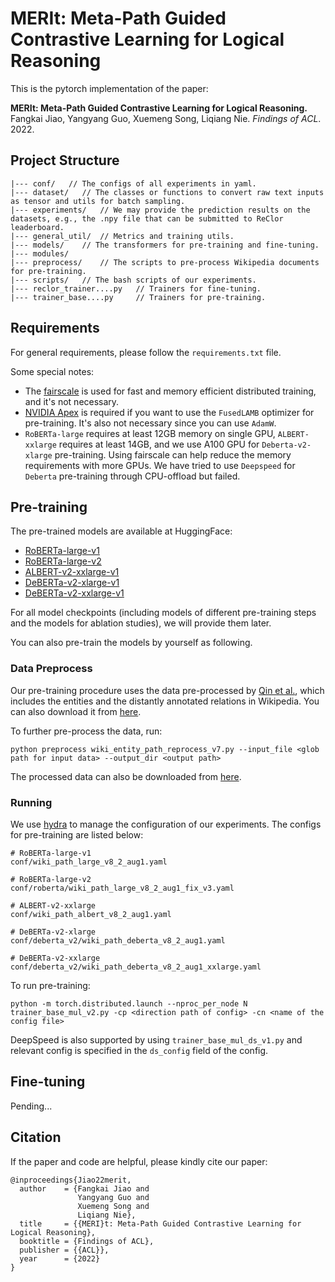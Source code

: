 # MERIt: Meta-Path Guided Contrastive Learning for Logical Reasoning

This is the pytorch implementation of the paper: 

**MERIt: Meta-Path Guided Contrastive Learning for Logical Reasoning.** Fangkai Jiao, Yangyang Guo, Xuemeng Song, Liqiang Nie. _Findings of ACL_. 2022.

## Project Structure

```
|--- conf/   // The configs of all experiments in yaml.
|--- dataset/   // The classes or functions to convert raw text inputs as tensor and utils for batch sampling.
|--- experiments/   // We may provide the prediction results on the datasets, e.g., the .npy file that can be submitted to ReClor leaderboard.
|--- general_util/  // Metrics and training utils.
|--- models/    // The transformers for pre-training and fine-tuning.
|--- modules/
|--- preprocess/    // The scripts to pre-process Wikipedia documents for pre-training.
|--- scripts/   // The bash scripts of our experiments.
|--- reclor_trainer....py   // Trainers for fine-tuning.
|--- trainer_base....py     // Trainers for pre-training.
```

## Requirements

For general requirements, please follow the ``requirements.txt`` file.

Some special notes:
- The [fairscale](https://github.com/facebookresearch/fairscale) is used for fast and memory efficient distributed training, and it's not necessary.
- [NVIDIA Apex](https://github.com/NVIDIA/apex) is required if you want to use the ``FusedLAMB`` optimizer for pre-training. It's also not necessary since you can use ``AdamW``.
- ``RoBERTa-large`` requires at least 12GB memory on single GPU, ``ALBERT-xxlarge`` requires at least 14GB, and we use A100 GPU for ``Deberta-v2-xlarge`` pre-training. Using fairscale can help reduce the memory requirements with more GPUs. We have tried to use ``Deepspeed`` for ``Deberta`` pre-training through CPU-offload but failed.

## Pre-training

The pre-trained models are available at HuggingFace:
- [RoBERTa-large-v1](https://huggingface.co/chitanda/merit-roberta-large-v1)
- [RoBERTa-large-v2](https://huggingface.co/chitanda/merit-roberta-large-v2)
- [ALBERT-v2-xxlarge-v1](https://huggingface.co/chitanda/merit-albert-v2-xxlarge-v1)
- [DeBERTa-v2-xlarge-v1](https://huggingface.co/chitanda/merit-deberta-v2-xlarge-v1)
- [DeBERTa-v2-xxlarge-v1](https://huggingface.co/chitanda/merit-deberta-v2-xxlarge-v1)

For all model checkpoints (including models of different pre-training steps and the models for ablation studies), we will provide them later.

You can also pre-train the models by yourself as following.

### Data Preprocess

Our pre-training procedure uses the data pre-processed by [Qin et al.](https://github.com/thunlp/ERICA), which includes the entities
and the distantly annotated relations in Wikipedia. You can also download it from [here]().

To further pre-process the data, run:
```
python preprocess wiki_entity_path_reprocess_v7.py --input_file <glob path for input data> --output_dir <output path>
```
The processed data can also be downloaded from [here]().

### Running

We use [hydra](https://hydra.cc/) to manage the configuration of our experiments. The configs for pre-training are listed below:
```
# RoBERTa-large-v1
conf/wiki_path_large_v8_2_aug1.yaml

# RoBERTa-large-v2
conf/roberta/wiki_path_large_v8_2_aug1_fix_v3.yaml

# ALBERT-v2-xxlarge
conf/wiki_path_albert_v8_2_aug1.yaml

# DeBERTa-v2-xlarge
conf/deberta_v2/wiki_path_deberta_v8_2_aug1.yaml

# DeBERTa-v2-xxlarge
conf/deberta_v2/wiki_path_deberta_v8_2_aug1_xxlarge.yaml
```
To run pre-training:
```
python -m torch.distributed.launch --nproc_per_node N trainer_base_mul_v2.py -cp <direction path of config> -cn <name of the config file>
```
DeepSpeed is also supported by using `trainer_base_mul_ds_v1.py` and relevant config is specified in the `ds_config` field of the config.

## Fine-tuning

Pending...


## Citation

If the paper and code are helpful, please kindly cite our paper:
```
@inproceedings{Jiao22merit,
  author    = {Fangkai Jiao and
               Yangyang Guo and
               Xuemeng Song and
               Liqiang Nie},
  title     = {{MERI}t: Meta-Path Guided Contrastive Learning for Logical Reasoning},
  booktitle = {Findings of ACL},
  publisher = {{ACL}},
  year      = {2022}
}
```
